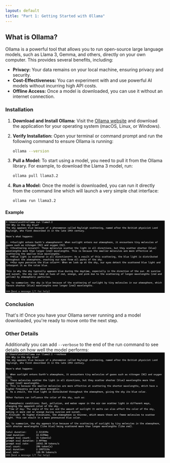 ```yaml
---
layout: default
title: "Part 1: Getting Started with Ollama"
---
```


## What is Ollama?

Ollama is a powerful tool that allows you to run open-source large language models, such as Llama 3, Gemma, and others, directly on your own computer. This provides several benefits, including:

- **Privacy:** Your data remains on your local machine, ensuring privacy and security.
- **Cost-Effectiveness:** You can experiment with and use powerful AI models without incurring high API costs.
- **Offline Access:** Once a model is downloaded, you can use it without an internet connection.

### Installation

1.  **Download and Install Ollama:** Visit the [Ollama website](https://ollama.com/download) and download the application for your operating system (macOS, Linux, or Windows).

2.  **Verify Installation:** Open your terminal or command prompt and run the following command to ensure Ollama is running:

    ```bash
    ollama --version
    ```

3.  **Pull a Model:** To start using a model, you need to pull it from the Ollama library. For example, to download the Llama 3 model, run:

    ```bash
    ollama pull llama3.2
    ```

4.  **Run a Model:** Once the model is downloaded, you can run it directly from the command line which will launch a very simple chat interface:
    ```bash
    ollama run llama3.2
    ```

#### Example

![Screenshot of Ollama running](images/image.png)

### Conclusion

That's it! Once you have your Ollama server running and a model downloaded, you're ready to move onto the next step.

### Other Details

Additionally you can add `--verbose` to the end of the run command to see details on how well the model performs:
![Screenshot with verbose output](images/image2.png)
